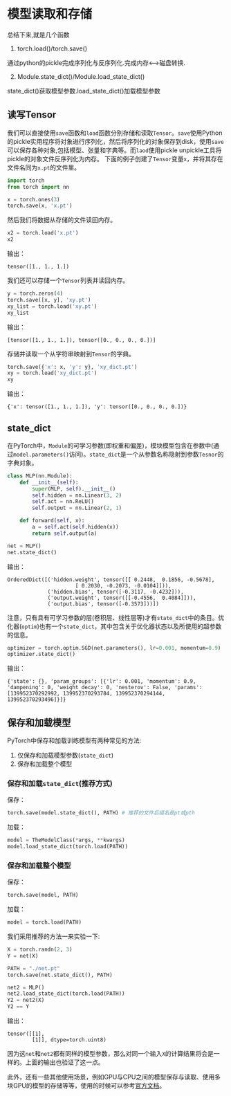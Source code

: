 # 模型读取和存储

总结下来,就是几个函数
1. torch.load()/torch.save()

通过python的pickle完成序列化与反序列化.完成内存<-->磁盘转换.

2. Module.state_dict()/Module.load_state_dict()
   
state_dict()获取模型参数.load_state_dict()加载模型参数

## 读写Tensor
我们可以直接使用`save`函数和`load`函数分别存储和读取`Tensor`。`save`使用Python的pickle实用程序将对象进行序列化，然后将序列化的对象保存到disk，使用`save`可以保存各种对象,包括模型、张量和字典等。而`laod`使用pickle unpickle工具将pickle的对象文件反序列化为内存。
下面的例子创建了`Tensor`变量`x`，并将其存在文件名同为`x.pt`的文件里。

``` python
import torch
from torch import nn

x = torch.ones(3)
torch.save(x, 'x.pt')
```

然后我们将数据从存储的文件读回内存。

``` python
x2 = torch.load('x.pt')
x2
```
输出：
```
tensor([1., 1., 1.])
```

我们还可以存储一个`Tensor`列表并读回内存。

``` python
y = torch.zeros(4)
torch.save([x, y], 'xy.pt')
xy_list = torch.load('xy.pt')
xy_list
```
输出：
```
[tensor([1., 1., 1.]), tensor([0., 0., 0., 0.])]
```

存储并读取一个从字符串映射到`Tensor`的字典。

``` python
torch.save({'x': x, 'y': y}, 'xy_dict.pt')
xy = torch.load('xy_dict.pt')
xy
```
输出：
```
{'x': tensor([1., 1., 1.]), 'y': tensor([0., 0., 0., 0.])}
```

##  state_dict
在PyTorch中，`Module`的可学习参数(即权重和偏差)，模块模型包含在参数中(通过`model.parameters()`访问)。`state_dict`是一个从参数名称隐射到参数`Tesnor`的字典对象。
``` python
class MLP(nn.Module):
    def __init__(self):
        super(MLP, self).__init__()
        self.hidden = nn.Linear(3, 2)
        self.act = nn.ReLU()
        self.output = nn.Linear(2, 1)

    def forward(self, x):
        a = self.act(self.hidden(x))
        return self.output(a)

net = MLP()
net.state_dict()
```
输出：
```
OrderedDict([('hidden.weight', tensor([[ 0.2448,  0.1856, -0.5678],
                      [ 0.2030, -0.2073, -0.0104]])),
             ('hidden.bias', tensor([-0.3117, -0.4232])),
             ('output.weight', tensor([[-0.4556,  0.4084]])),
             ('output.bias', tensor([-0.3573]))])
```

注意，只有具有可学习参数的层(卷积层、线性层等)才有`state_dict`中的条目。优化器(`optim`)也有一个`state_dict`，其中包含关于优化器状态以及所使用的超参数的信息。
``` python
optimizer = torch.optim.SGD(net.parameters(), lr=0.001, momentum=0.9)
optimizer.state_dict()
```
输出：
```
{'state': {}, 'param_groups': [{'lr': 0.001, 'momentum': 0.9, 'dampening': 0, 'weight_decay': 0, 'nesterov': False, 'params': [139952370292992, 139952370293784, 139952370294144, 139952370293496]}]}
```

## 保存和加载模型
PyTorch中保存和加载训练模型有两种常见的方法:
1. 仅保存和加载模型参数(`state_dict`)
2. 保存和加载整个模型

### 保存和加载`state_dict`(推荐方式)
保存：
``` python
torch.save(model.state_dict(), PATH) # 推荐的文件后缀名是pt或pth
```
加载：
``` python
model = TheModelClass(*args, **kwargs)
model.load_state_dict(torch.load(PATH))
```

### 保存和加载整个模型
保存：
``` python
torch.save(model, PATH)
```
加载：
``` python
model = torch.load(PATH)
```

我们采用推荐的方法一来实验一下:
``` python
X = torch.randn(2, 3)
Y = net(X)

PATH = "./net.pt"
torch.save(net.state_dict(), PATH)

net2 = MLP()
net2.load_state_dict(torch.load(PATH))
Y2 = net2(X)
Y2 == Y
```
输出：
```
tensor([[1],
        [1]], dtype=torch.uint8)
```

因为这`net`和`net2`都有同样的模型参数，那么对同一个输入`X`的计算结果将会是一样的。上面的输出也验证了这一点。

此外，还有一些其他使用场景，例如GPU与CPU之间的模型保存与读取、使用多块GPU的模型的存储等等，使用的时候可以参考[官方文档](https://pytorch.org/tutorials/beginner/saving_loading_models.html)。

